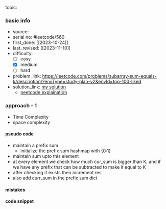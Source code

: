 topic:

### basic info
- source: 
- serial no: #leetcode/560 
- first_done: [[2023-10-24]]
- last_revised: [[2023-11-10]]
- difficulty:
	- [ ] easy
	- [x] medium
	- [ ] hard
- problem_link: https://leetcode.com/problems/subarray-sum-equals-k/description/?envType=study-plan-v2&envId=top-100-liked
- solution_link: [my solution](https://github.com/shadow-1310/DSA_practice/blob/master/LeetCode/top_interview/hashing/560-subarray_sumK.py)
	- [neetcode explaination](https://www.youtube.com/watch?v=fFVZt-6sgyo)

### approach - 1
- Time Complexity
- space complexity

#### pseudo code
- maintain a prefix sum
	- initialize the prefix sum hashmap with {0:1}
- maintain sum upto this element
- at every element we check how much cur_sum is bigger than K, and if we have any prefix that can be subtracted to make it equal to K
- after checking if exists then increment res
- also add curr_sum in the prefix sum dict
#### mistakes

#### code snippet
```python

```